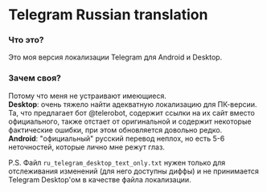 # Telegram Russian translation

### Что это?
Это моя версия локализации Telegram для Android и Desktop.

### Зачем своя?
Потому что меня не устраивают имеющиеся.  
**Desktop**: очень тяжело найти адекватную локализацию для ПК-версии. Та, что предлагает бот @telerobot, содержит ссылки на их сайт вместо официального, также отстает от оригинальной и содержит некоторые фактические ошибки, при этом обновляется довольно редко.  
**Android**: "официальный" русский перевод неплох, но есть 5-6 неточностей, которые лично мне режут глаз. 


P.S. Файл `ru_telegram_desktop_text_only.txt` нужен только для отслеживания изменений (для него доступны диффы) и не принимается Telegram Desktop'ом в качестве файла локализации.